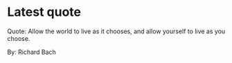 # Latest quote 

Quote: Allow the world to live as it chooses, and allow yourself to live as you choose. 

By: Richard Bach